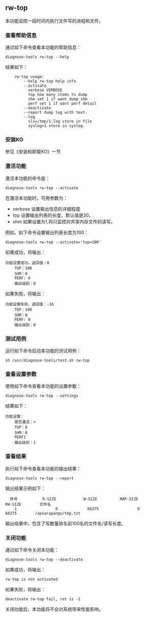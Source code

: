 ##  rw-top
本功能监控一段时间内执行文件写的进程和文件。

###  查看帮助信息
通过如下命令查看本功能的帮助信息：
```
diagnose-tools rw-top --help
```
结果如下：
```
    rw-top usage:
        --help rw-top help info
        --activate
          verbose VERBOSE
          top how many items to dump
          shm set 1 if want dump shm
          perf set 1 if want perf detail
        --deactivate
        --report dump log with text.
        --log
          sls=/tmp/1.log store in file
          syslog=1 store in syslog.
```
###  安装KO
参见《安装和卸载KO》一节

###  激活功能
激活本功能的命令是：
```
diagnose-tools rw-top --activate
```
在激活本功能时，可用参数为：
* verbose 设置输出信息的详细程度
* top 设置输出列表的长度，默认值是20。
* shm 如果设置为1,将只监控对共享内存文件的读写。

例如，如下命令设置输出列表长度为100：
```
diagnose-tools rw-top --activate='top=100'
```
如果成功，将输出：
```
功能设置成功，返回值：0
    TOP：100
    SHM：0
    PERF: 0
    输出级别：0
```
如果失败，将输出：
```
功能设置失败，返回值：-16
    TOP：100
    SHM：0
    PERF: 0
    输出级别：0
```

###  测试用例
运行如下命令启动本功能的测试用例：
```
sh /usr/diagnose-tools/test.sh rw-top
```
 
###  查看设置参数
使用如下命令查看本功能的设置参数：
```
diagnose-tools rw-top --settings
```
结果如下：
```
功能设置：
    是否激活：×
    TOP：0
    SHM：0
    PERF1
    输出级别：1
```
###  查看结果
执行如下命令查看本功能的输出结果：
```
diagnose-tools rw-top --report
```
输出结果示例如下：
```
  序号           R-SIZE            W-SIZE          MAP-SIZE           RW-SIZE        文件名
    1                 0             66375                 0             66375        /apsarapangu/tmp.txt 
```
输出结果中，包含了写数量排名前100名的文件名/读写长度。
###  关闭功能
通过如下命令关闭本功能：
```
diagnose-tools rw-top --deactivate
```
如果成功，将输出：
```
rw-top is not activated
```
如果失败，将输出：
```
deactivate rw-top fail, ret is -1
```
关闭功能后，本功能将不会对系统带来性能影响。
